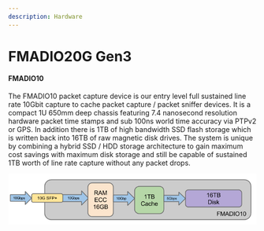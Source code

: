 ```yaml
---
description: Hardware
---
```


# FMADIO20G Gen3

#### FMADIO10

The FMADIO10 packet capture device is our entry level full sustained line rate 10Gbit capture to cache packet capture / packet sniffer devices. It is a compact 1U 650mm deep chassis featuring 7.4 nanosecond resolution hardware packet time stamps and sub 100ns world time accuracy via PTPv2 or GPS. In addition there is 1TB of high bandwidth SSD flash storage which is written back into 16TB of raw magnetic disk drives. The system is unique by combining a hybrid SSD / HDD storage architecture to gain maximum cost savings with maximum disk storage and still be capable of sustained 1TB worth of line rate capture without any packet drops.



![](.gitbook/assets/image%20%281%29.png)





